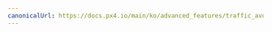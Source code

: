 ```yaml
---
canonicalUrl: https://docs.px4.io/main/ko/advanced_features/traffic_avoidance_adsb
---
```


<Redirect to="../peripherals/adsb_flarm" />
